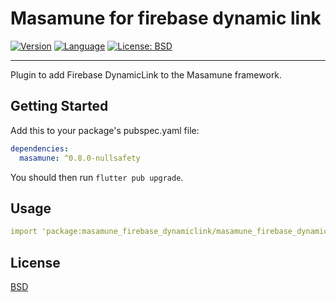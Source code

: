 # Masamune for firebase dynamic link

[![Version](https://img.shields.io/badge/version-0.8.0-blue.svg)](https://mathru.net)
[![Language](https://img.shields.io/badge/language-dart-blue.svg)](https://dart.dev/)
[![License: BSD](https://img.shields.io/badge/license-BSD-purple.svg)](https://opensource.org/licenses/BSD-3-Clause)

---------------------------------------

Plugin to add Firebase DynamicLink to the Masamune framework.

## Getting Started

Add this to your package's pubspec.yaml file:
```yaml
dependencies:
  masamune: ^0.8.0-nullsafety
```
You should then run `flutter pub upgrade`.

## Usage

```yaml
import 'package:masamune_firebase_dynamiclink/masamune_firebase_dynamiclink.dart';
```

## License

[BSD](LICENSE)
